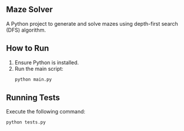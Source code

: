 ## Maze Solver

A Python project to generate and solve mazes using depth-first search (DFS) algorithm.

## How to Run

1. Ensure Python is installed.
2. Run the main script:
    ```sh
    python main.py
    ```

## Running Tests

Execute the following command:
```sh
python tests.py